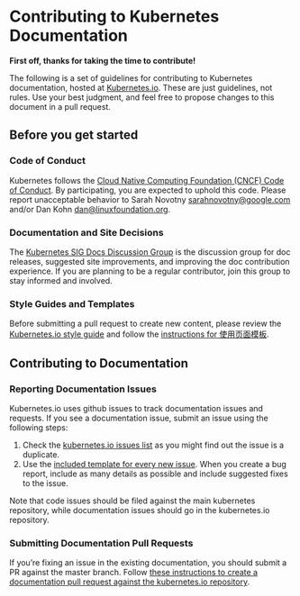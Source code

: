 # Contributing to Kubernetes Documentation

**First off, thanks for taking the time to contribute!**

The following is a set of guidelines for contributing to Kubernetes documentation, hosted at [Kubernetes.io](http://kubernetes.io/).
These are just guidelines, not rules. Use your best judgment, and feel free to propose changes to this document in a pull request.

## Before you get started

### Code of Conduct

Kubernetes follows the [Cloud Native Computing Foundation (CNCF) Code of Conduct](https://github.com/cncf/foundation/blob/master/code-of-conduct.md). By participating, you are expected to uphold this code. Please report unacceptable behavior to Sarah Novotny [sarahnovotny@google.com](mailto:sarahnovotny@google.com) and/or Dan Kohn [dan@linuxfoundation.org](mailto:dan@linuxfoundation.org). 

### Documentation and Site Decisions

The [Kubernetes SIG Docs Discussion Group](https://groups.google.com/forum/#!forum/kubernetes-sig-docs) is the discussion group for doc releases, suggested site improvements, and improving the doc contribution experience. If you are planning to be a regular contributor, join this group to stay informed and involved.

### Style Guides and Templates

Before submitting a pull request to create new content, please review the [Kubernetes.io style guide](http://kubernetes.io/docs/contribute/style-guide/) and follow the [instructions for 使用页面模板](http://kubernetes.io/docs/contribute/page-templates/). 


## Contributing to Documentation

### Reporting Documentation Issues

Kubernetes.io uses github issues to track documentation issues and requests. If you see a documentation issue, submit an issue using the following steps:

1. Check the [kubernetes.io issues list](https://github.com/kubernetes/kubernetes.github.io/issues) as you might find out the issue is a duplicate. 
2. Use the [included template for every new issue](https://github.com/kubernetes/kubernetes.github.io/issues/new).  When you create a bug report, include as many details as possible and include suggested fixes to the issue. 

Note that code issues should be filed against the main kubernetes repository, while documentation issues should go in the kubernetes.io repository. 

### Submitting Documentation Pull Requests

If you’re fixing an issue in the existing documentation, you should submit a PR against the master branch.  Follow [these instructions to create a documentation pull request against the kubernetes.io repository](http://kubernetes.io/docs/contribute/create-pull-request/).
